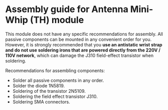 # Assembly guide for Antenna Mini-Whip (TH) module

This module does not have any specific recommendations for assembly. All passive components can be mounted in any convenient order for you.  
However, it is strongly recommended that you **use an antistatic wrist strap and do not use soldering irons that are powered directly from the 220V / 110V network**, which can damage the J310 field-effect transistor when soldering.

Recommendations for assembling components:
- Solder all passive components in any order.
- Solder the diode 1N5819.
- Soldering of the transistor 2N5109.
- Soldering the field effect transistor J310.
- Soldering SMA connectors.